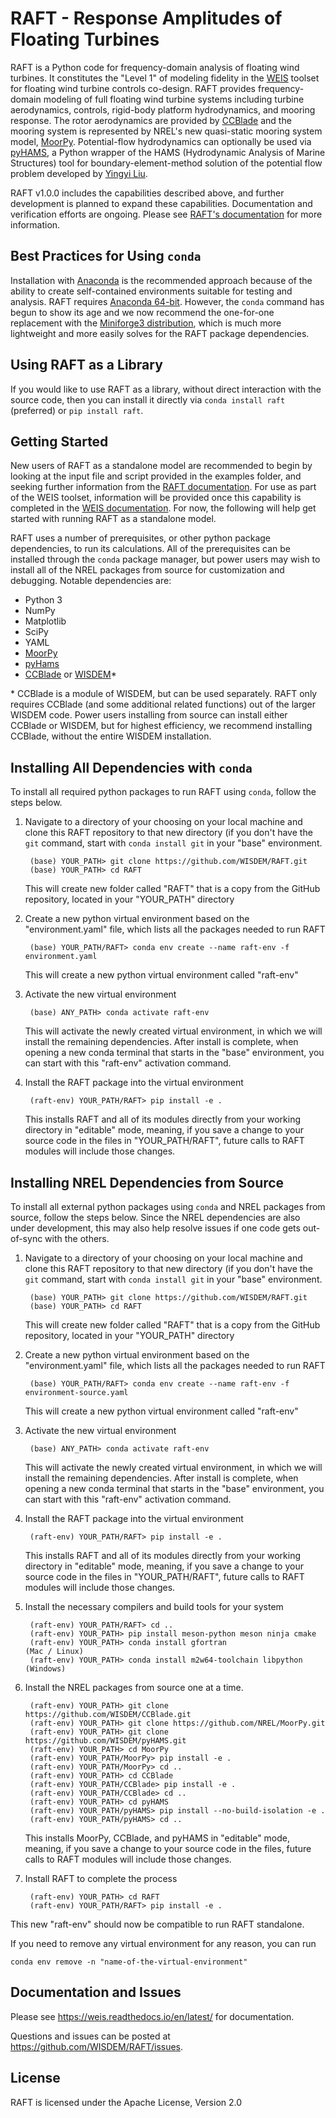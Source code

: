 # RAFT - Response Amplitudes of Floating Turbines

RAFT is a Python code for frequency-domain analysis of floating wind turbines. It constitutes the "Level 1" of modeling fidelity in the [WEIS](https://weis.readthedocs.io/en/latest/index.html) toolset for floating wind turbine controls co-design. RAFT provides frequency-domain modeling of full floating wind turbine systems including turbine aerodynamics, controls, rigid-body platform hydrodynamics, and mooring response. The rotor aerodynamics are provided by [CCBlade](https://github.com/WISDEM/CCBlade) and the mooring system is represented by NREL's new quasi-static mooring system model, [MoorPy](https://github.com/NREL/MoorPy). Potential-flow hydrodynamics can optionally be used via [pyHAMS](https://github.com/WISDEM/pyHAMS), a Python wrapper of the HAMS (Hydrodynamic Analysis of Marine Structures) tool for boundary-element-method solution of the potential flow problem developed by [Yingyi Liu](https://github.com/YingyiLiu/HAMS).

RAFT v1.0.0 includes the capabilities described above, and further development is planned to expand these capabilities. Documentation and verification efforts are ongoing. Please see [RAFT's documentation](https://openraft.readthedocs.io/en/latest/) for more information.


## Best Practices for Using `conda`

Installation with [Anaconda](https://www.anaconda.com) is the recommended approach because of the ability to create self-contained environments suitable for testing and analysis.  RAFT requires [Anaconda 64-bit](https://www.anaconda.com/distribution/).  However, the `conda` command has begun to show its age and we now recommend the one-for-one replacement with the [Miniforge3 distribution](https://github.com/conda-forge/miniforge?tab=readme-ov-file#miniforge3), which is much more lightweight and more easily solves for the RAFT package dependencies.


## Using RAFT as a Library

If you would like to use RAFT as a library, without direct interaction with the source code, then you can install it directly via `conda install raft` (preferred) or `pip install raft`.


## Getting Started

New users of RAFT as a standalone model are recommended to begin by looking at the input file and script provided in the examples folder, and seeking further information from the [RAFT documentation](https://openraft.readthedocs.io/en/latest/). For use as part of the WEIS toolset, information will be provided once this capability is completed in the [WEIS documentation](https://weis.readthedocs.io/en/latest/). For now, the following will help get started with running RAFT as a standalone model.

RAFT uses a number of prerequisites, or other python package dependencies, to run its calculations. All of the prerequisites can be installed through the `conda` package manager, but power users may wish to install all of the NREL packages from source for customization and debugging.  Notable dependencies are:

- Python 3
- NumPy
- Matplotlib
- SciPy
- YAML
- [MoorPy](https://github.com/NREL/MoorPy)
- [pyHams](https://github.com/WISDEM/pyHAMS)
- [CCBlade](https://github.com/WISDEM/CCBlade) or [WISDEM](https://github.com/WISDEM/WISDEM)*

\* CCBlade is a module of WISDEM, but can be used separately. RAFT only requires CCBlade (and some additional related functions) out of the larger WISDEM code. Power users installing from source can install either CCBlade or WISDEM, but for highest efficiency, we recommend installing CCBlade, without the entire WISDEM installation.

## Installing All Dependencies with `conda`

To install all required python packages to run RAFT using `conda`, follow the steps below.

1. Navigate to a directory of your choosing on your local machine and clone this RAFT repository to that new directory (if you don't have the `git` command, start with `conda install git` in your "base" environment.

        (base) YOUR_PATH> git clone https://github.com/WISDEM/RAFT.git
        (base) YOUR_PATH> cd RAFT
    
    This will create new folder called "RAFT" that is a copy from the GitHub repository, located in your "YOUR_PATH" directory

2. Create a new python virtual environment based on the "environment.yaml" file, which lists all the packages needed to run RAFT

        (base) YOUR_PATH/RAFT> conda env create --name raft-env -f environment.yaml

    This will create a new python virtual environment called "raft-env"

3. Activate the new virtual environment

        (base) ANY_PATH> conda activate raft-env

    This will activate the newly created virtual environment, in which we will install the remaining dependencies.  After install is complete, when opening a new conda terminal that starts in the "base" environment, you can start with this "raft-env" activation command.

4. Install the RAFT package into the virtual environment

        (raft-env) YOUR_PATH/RAFT> pip install -e .

    This installs RAFT and all of its modules directly from your working directory in "editable" mode, meaning, if you save a change to your source code in the files in "YOUR_PATH/RAFT", future calls to RAFT modules will include those changes.
    
	

## Installing NREL Dependencies from Source

To install all external python packages using `conda` and NREL packages from source, follow the steps below. Since the NREL dependencies are also under development, this may also help resolve issues if one code gets out-of-sync with the others.

1. Navigate to a directory of your choosing on your local machine and clone this RAFT repository to that new directory (if you don't have the `git` command, start with `conda install git` in your "base" environment.

        (base) YOUR_PATH> git clone https://github.com/WISDEM/RAFT.git
        (base) YOUR_PATH> cd RAFT
    
    This will create new folder called "RAFT" that is a copy from the GitHub repository, located in your "YOUR_PATH" directory

2. Create a new python virtual environment based on the "environment.yaml" file, which lists all the packages needed to run RAFT

        (base) YOUR_PATH/RAFT> conda env create --name raft-env -f environment-source.yaml

    This will create a new python virtual environment called "raft-env"

3. Activate the new virtual environment

        (base) ANY_PATH> conda activate raft-env

    This will activate the newly created virtual environment, in which we will install the remaining dependencies.  After install is complete, when opening a new conda terminal that starts in the "base" environment, you can start with this "raft-env" activation command.

4. Install the RAFT package into the virtual environment

        (raft-env) YOUR_PATH/RAFT> pip install -e .

    This installs RAFT and all of its modules directly from your working directory in "editable" mode, meaning, if you save a change to your source code in the files in "YOUR_PATH/RAFT", future calls to RAFT modules will include those changes.


5. Install the necessary compilers and build tools for your system

        (raft-env) YOUR_PATH/RAFT> cd ..
        (raft-env) YOUR_PATH> pip install meson-python meson ninja cmake
        (raft-env) YOUR_PATH> conda install gfortran                        (Mac / Linux)
        (raft-env) YOUR_PATH> conda install m2w64-toolchain libpython       (Windows)


6. Install the NREL packages from source one at a time.

        (raft-env) YOUR_PATH> git clone https://github.com/WISDEM/CCBlade.git
        (raft-env) YOUR_PATH> git clone https://github.com/NREL/MoorPy.git
        (raft-env) YOUR_PATH> git clone https://github.com/WISDEM/pyHAMS.git
        (raft-env) YOUR_PATH> cd MoorPy
        (raft-env) YOUR_PATH/MoorPy> pip install -e .
        (raft-env) YOUR_PATH/MoorPy> cd ..
        (raft-env) YOUR_PATH> cd CCBlade
        (raft-env) YOUR_PATH/CCBlade> pip install -e .
        (raft-env) YOUR_PATH/CCBlade> cd ..
        (raft-env) YOUR_PATH> cd pyHAMS
        (raft-env) YOUR_PATH/pyHAMS> pip install --no-build-isolation -e .
        (raft-env) YOUR_PATH/pyHAMS> cd ..

    This installs MoorPy, CCBlade, and pyHAMS in "editable" mode, meaning, if you save a change to your source code in the files, future calls to RAFT modules will include those changes.


7. Install RAFT to complete the process

        (raft-env) YOUR_PATH> cd RAFT
        (raft-env) YOUR_PATH/RAFT> pip install -e .

This new "raft-env" should now be compatible to run RAFT standalone. 

If you need to remove any virtual environment for any reason, you can run 

    conda env remove -n "name-of-the-virtual-environment"



## Documentation and Issues

Please see <https://weis.readthedocs.io/en/latest/> for documentation.

Questions and issues can be posted at <https://github.com/WISDEM/RAFT/issues>.

## License
RAFT is licensed under the Apache License, Version 2.0

